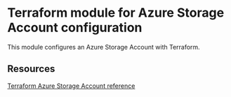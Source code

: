# Terraform module for Azure Storage Account configuration

This module configures an Azure Storage Account with Terraform.

## Resources

[Terraform Azure Storage Account reference](https://registry.terraform.io/providers/hashicorp/azurerm/latest/docs/resources/storage_account)
